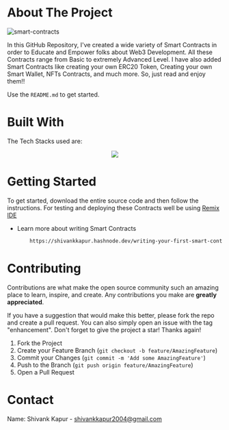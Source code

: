 <!-- ABOUT THE PROJECT -->
# About The Project
![smart-contracts](https://github.com/ShivankK26/Solidity-Smart-Contracts/assets/115289871/ba0f2468-e348-4eb4-a6d2-a2ecd11fe208)





In this GitHub Repository, I've created a wide variety of Smart Contracts in order to Educate and Empower folks about Web3 Development. All these Contracts range from Basic to extremely Advanced Level. I have also added Smart Contracts like creating your own ERC20 Token, Creating your own Smart Wallet, NFTs Contracts, and much more. So, just read and enjoy them!! 


Use the `README.md` to get started.



<!-- BUILT WITH -->
# Built With

The Tech Stacks used are:

<div align="center">
<a href="https://skillicons.dev">
    <img src="https://skillicons.dev/icons?i=remix,solidity" />
</a>
</div>



<!-- GETTING STARTED -->
# Getting Started
To get started, download the entire source code and then follow the instructions. For testing and deploying these Contracts well be using [Remix IDE](https://remix.ethereum.org/)

  
* Learn more about writing Smart Contracts 

  ```sh
      https://shivankkapur.hashnode.dev/writing-your-first-smart-contract-using-solidity
  ```



<!-- CONTRIBUTING -->
# Contributing

Contributions are what make the open source community such an amazing place to learn, inspire, and create. Any contributions you make are **greatly appreciated**.

If you have a suggestion that would make this better, please fork the repo and create a pull request. You can also simply open an issue with the tag "enhancement".
Don't forget to give the project a star! Thanks again!

1. Fork the Project
2. Create your Feature Branch (`git checkout -b feature/AmazingFeature`)
3. Commit your Changes (`git commit -m 'Add some AmazingFeature'`)
4. Push to the Branch (`git push origin feature/AmazingFeature`)
5. Open a Pull Request




  
<!-- CONTACT -->
# Contact

Name: Shivank Kapur - shivankkapur2004@gmail.com
